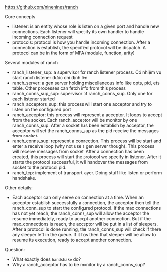 https://github.com/ninenines/ranch

Core concepts
- listener: is an entity whose role is listen on a given port and handle new connections. Each listener will specify its own handler to handle incoming connection request
- protocols: protocol is how you handle incoming connection. After a connection is establish, the specified protocol will be dispatch. A protocol can be in the form of MFA (module, function, arity)

Several modules of ranch
- ranch_listener_sup: a supervisor for ranch listener process. Có nhiệm vụ start ranch listener được chỉ định lên
- ranch_server: a gen server holding miscellaneous info like opts, pid, ets table. Other processes can fetch info from this process
- ranch_conns_sup_sup: supervisor of ranch_conns_sup. Only one for each listener started
- ranch_acceptors_sup: this process will start one acceptor and try to listen on the configured port
- ranch_acceptor: this process will represent a acceptor. It loops to accept from the socket. Each ranch_acceptor will be monitor by one ranch_conns_sup. After a socket has been establish by acceptor, the acceptor will set the ranch_conns_sup as the pid receive the messages from socket.
- ranch_conns_sup: represent a connection. This process will be start and enter a receive loop (why not use a gen server though). This process will receive messages from socket. After a connection has been created, this process will start the protocol we specify in listener. After it starts the protocol successful, it will handover the messages from socket to the protocol pid.
- ranch_tcp: implement of transport layer. Doing stuff like listen or perform handshake.

Other details:
- Each acceptor can only serve on connection at a time. When an acceptor establish successfully a connection, the acceptor then tell the ranch_conn_sup to start the configured protocol. If the max connections has not yet reach, the ranch_conns_sup will allow the acceptor the resume immediately, ready to accept another connection. But if the max_connections is reach, the acceptor will be put in a list of sleepers. After a protocol is done running, the ranch_conns_sup will check if there any sleeper left in the queue. If it has then that sleeper will be allow to resume its execution, ready to accept another connection.

Question:
- What exactly does `handshake` do?
- Why a ranch_acceptor has to be monitor by a ranch_conns_sup?